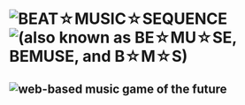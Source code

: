 ![BEAT☆MUSIC☆SEQUENCE](https://cdn.rawgit.com/spacetme/bemuse/b03a47b/docs/images/README/title.svg) ![(also known as BE☆MU☆SE, BEMUSE, and B☆M☆S)](https://cdn.rawgit.com/spacetme/bemuse/b03a47b/docs/images/README/aliases.svg)
===============================================================================

![web-based music game of the future](https://cdn.rawgit.com/spacetme/bemuse/b03a47b/docs/images/README/tagline.svg)
-------------------------------------------------------------------------------

